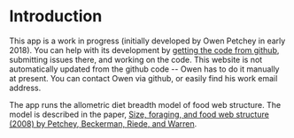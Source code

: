# Introduction

This app is a work in progress (initially developed by Owen Petchey in early 2018). You can help with its development by [getting the code from github](https://github.com/opetchey/dumping_ground/tree/master/ADBM_shiny), submitting issues there, and working on the code. This website is not automatically updated from the github code -- Owen has to do it manually at present. You can contact Owen via github, or easily find his work email address.

The app runs the allometric diet breadth model of food web structure. The model is described in the paper, [Size, foraging, and food web structure (2008) by Petchey, Beckerman, Riede, and Warren](http://www.pnas.org/cgi/doi/10.1073/pnas.0710672105).